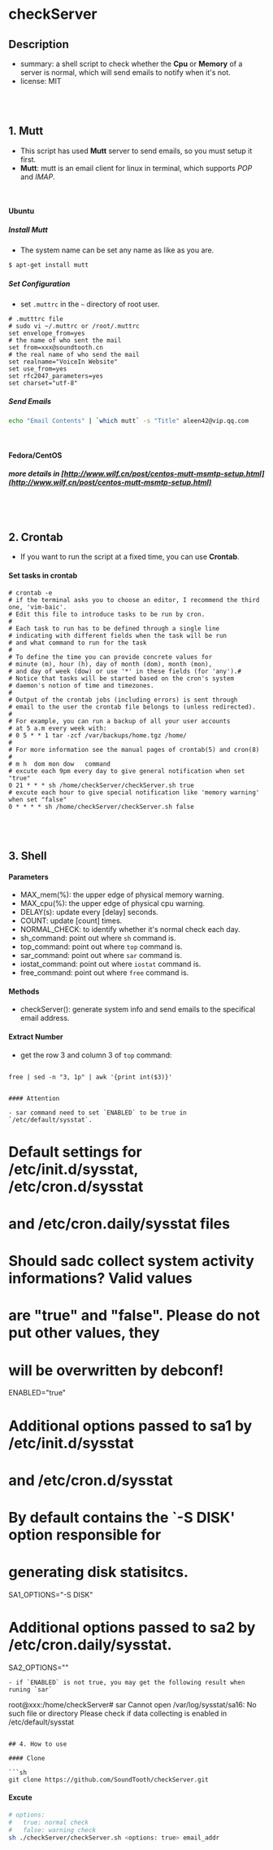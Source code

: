 # checkServer

## Description
- summary: a shell script to check whether the **Cpu** or **Memory** of a server is normal, which will send emails to notify when it's not.
- license: MIT

<br />
<br />

## 1. Mutt

- This script has used **Mutt** server to send emails, so you must setup it first.
- **Mutt**: mutt is an email client for linux in terminal, which supports *POP* and *IMAP*.

<br />

#### Ubuntu

##### Install Mutt

- The system name can be set any name as like as you are.

```bash
$ apt-get install mutt
```

##### Set Configuration

- set `.muttrc` in the `~` directory of root user.

```
# .mutttrc file
# sudo vi ~/.muttrc or /root/.muttrc
set envelope_from=yes
# the name of who sent the mail
set from=xxx@soundtooth.cn
# the real name of who send the mail
set realname="VoiceIn Website"
set use_from=yes
set rfc2047_parameters=yes
set charset="utf-8"
```

##### Send Emails
	
```bash
echo "Email Contents" | `which mutt` -s "Title" aleen42@vip.qq.com
```

<br />

#### Fedora/CentOS

##### more details in [http://www.wilf.cn/post/centos-mutt-msmtp-setup.html](http://www.wilf.cn/post/centos-mutt-msmtp-setup.html)

<br />
<br />

## 2. Crontab

- If you want to run the script at a fixed time, you can use **Crontab**.

#### Set tasks in crontab

```
# crontab -e
# if the terminal asks you to choose an editor, I recommend the third one, 'vim-baic'.
# Edit this file to introduce tasks to be run by cron.
# 
# Each task to run has to be defined through a single line
# indicating with different fields when the task will be run
# and what command to run for the task
# 
# To define the time you can provide concrete values for
# minute (m), hour (h), day of month (dom), month (mon),
# and day of week (dow) or use '*' in these fields (for 'any').# 
# Notice that tasks will be started based on the cron's system
# daemon's notion of time and timezones.
# 
# Output of the crontab jobs (including errors) is sent through
# email to the user the crontab file belongs to (unless redirected).
# 
# For example, you can run a backup of all your user accounts
# at 5 a.m every week with:
# 0 5 * * 1 tar -zcf /var/backups/home.tgz /home/
# 
# For more information see the manual pages of crontab(5) and cron(8)
# 
# m h  dom mon dow   command
# excute each 9pm every day to give general notification when set "true"
0 21 * * * sh /home/checkServer/checkServer.sh true
# excute each hour to give special notification like 'memory warning' when set "false"
0 * * * * sh /home/checkServer/checkServer.sh false
```

<br />
<br />

## 3. Shell

#### Parameters

- MAX_mem(%): the upper edge of physical memory warning.
- MAX_cpu(%): the upper edge of physical cpu warning.
- DELAY(s): update every [delay] seconds.
- COUNT: update [count] times.
- NORMAL_CHECK: to identify whether it's normal check each day.
- sh_command: point out where `sh` command is.
- top_command: point out where `top` command is.
- sar_command: point out where `sar` command is.
- iostat_command: point out where `iostat` command is.
- free_command: point out where `free` command is.

#### Methods

- checkServer(): generate system info and send emails to the specifical email address.

#### Extract Number

- get the row 3 and column 3 of `top` command:

	```bash
`free | sed -n "3, 1p" | awk '{print int($3)}'`
```

#### Attention

- sar command need to set `ENABLED` to be true in `/etc/default/sysstat`.

```
#
# Default settings for /etc/init.d/sysstat, /etc/cron.d/sysstat
# and /etc/cron.daily/sysstat files
#

# Should sadc collect system activity informations? Valid values
# are "true" and "false". Please do not put other values, they
# will be overwritten by debconf!
ENABLED="true"

# Additional options passed to sa1 by /etc/init.d/sysstat
# and /etc/cron.d/sysstat
# By default contains the `-S DISK' option responsible for
# generating disk statisitcs.
SA1_OPTIONS="-S DISK"

# Additional options passed to sa2 by /etc/cron.daily/sysstat.
SA2_OPTIONS=""
```
- if `ENABLED` is not true, you may get the following result when runing `sar`

```
root@xxx:/home/checkServer# sar
Cannot open /var/log/sysstat/sa16: No such file or directory
Please check if data collecting is enabled in /etc/default/sysstat
```

## 4. How to use

#### Clone

```sh
git clone https://github.com/SoundTooth/checkServer.git
```

#### Excute

```sh
# options:
#	true: normal check
#	false: warning check
sh ./checkServer/checkServer.sh <options: true> email_addr
```

